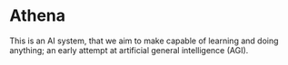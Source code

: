 # Athena
This is an AI system, that we aim to make capable of learning and doing anything; an early attempt at artificial general intelligence (AGI).
